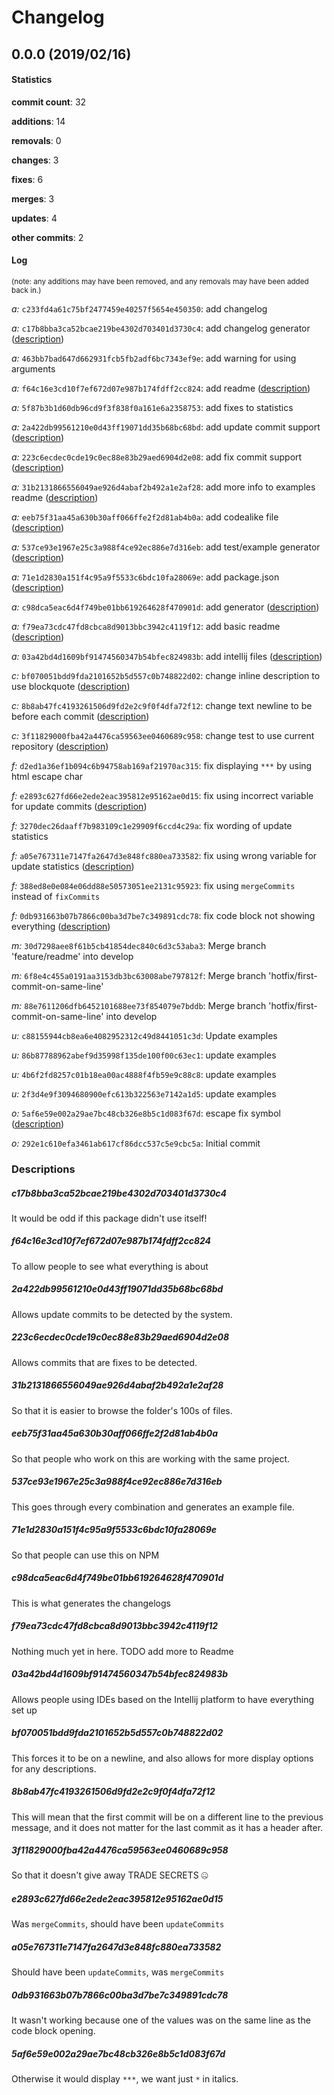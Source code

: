 # Changelog
## 0.0.0 (2019/02/16)
#### Statistics
**commit count**: 32

**additions**: 14

**removals**: 0

**changes**: 3

**fixes**: 6

**merges**: 3

**updates**: 4

**other commits**: 2

#### Log
<small>(note: any additions may have been removed, and any removals may have been added back in.)</small>

*a:* `c233fd4a61c75bf2477459e40257f5654e450350`: add changelog

*a:* `c17b8bba3ca52bcae219be4302d703401d3730c4`: add changelog generator ([description](#c17b8bba3ca52bcae219be4302d703401d3730c4-10))

*a:* `463bb7bad647d662931fcb5fb2adf6bc7343ef9e`: add warning for using arguments

*a:* `f64c16e3cd10f7ef672d07e987b174fdff2cc824`: add readme ([description](#f64c16e3cd10f7ef672d07e987b174fdff2cc824-10))

*a:* `5f87b3b1d60db96cd9f3f838f0a161e6a2358753`: add fixes to statistics

*a:* `2a422db99561210e0d43ff19071dd35b68bc68bd`: add update commit support ([description](#2a422db99561210e0d43ff19071dd35b68bc68bd-10))

*a:* `223c6ecdec0cde19c0ec88e83b29aed6904d2e08`: add fix commit support ([description](#223c6ecdec0cde19c0ec88e83b29aed6904d2e08-10))

*a:* `31b2131866556049ae926d4abaf2b492a1e2af28`: add more info to examples readme ([description](#31b2131866556049ae926d4abaf2b492a1e2af28-10))

*a:* `eeb75f31aa45a630b30aff066ffe2f2d81ab4b0a`: add codealike file ([description](#eeb75f31aa45a630b30aff066ffe2f2d81ab4b0a-10))

*a:* `537ce93e1967e25c3a988f4ce92ec886e7d316eb`: add test/example generator ([description](#537ce93e1967e25c3a988f4ce92ec886e7d316eb-10))

*a:* `71e1d2830a151f4c95a9f5533c6bdc10fa28069e`: add package.json ([description](#71e1d2830a151f4c95a9f5533c6bdc10fa28069e-10))

*a:* `c98dca5eac6d4f749be01bb619264628f470901d`: add generator ([description](#c98dca5eac6d4f749be01bb619264628f470901d-10))

*a:* `f79ea73cdc47fd8cbca8d9013bbc3942c4119f12`: add basic readme ([description](#f79ea73cdc47fd8cbca8d9013bbc3942c4119f12-10))

*a:* `03a42bd4d1609bf91474560347b54bfec824983b`: add intellij files ([description](#03a42bd4d1609bf91474560347b54bfec824983b-10))

*c:* `bf070051bdd9fda2101652b5d557c0b748822d02`: change inline description to use blockquote ([description](#bf070051bdd9fda2101652b5d557c0b748822d02-10))

*c:* `8b8ab47fc4193261506d9fd2e2c9f0f4dfa72f12`: change text newline to be before each commit ([description](#8b8ab47fc4193261506d9fd2e2c9f0f4dfa72f12-10))

*c:* `3f11829000fba42a4476ca59563ee0460689c958`: change test to use current repository ([description](#3f11829000fba42a4476ca59563ee0460689c958-10))

*f:* `d2ed1a36ef1b094c6b94758ab169af21970ac315`: fix displaying `***` by using html escape char

*f:* `e2893c627fd66e2ede2eac395812e95162ae0d15`: fix using incorrect variable for update commits ([description](#e2893c627fd66e2ede2eac395812e95162ae0d15-10))

*f:* `3270dec26daaff7b983109c1e29909f6ccd4c29a`: fix wording of update statistics

*f:* `a05e767311e7147fa2647d3e848fc880ea733582`: fix using wrong variable for update statistics ([description](#a05e767311e7147fa2647d3e848fc880ea733582-10))

*f:* `388ed8e0e084e06dd88e50573051ee2131c95923`: fix using `mergeCommits` instead of `fixCommits`

*f:* `0db931663b07b7866c00ba3d7be7c349891cdc78`: fix code block not showing everything ([description](#0db931663b07b7866c00ba3d7be7c349891cdc78-10))

*m:* `30d7298aee8f61b5cb41854dec840c6d3c53aba3`: Merge branch 'feature/readme' into develop

*m:* `6f8e4c455a0191aa3153db3bc63008abe797812f`: Merge branch 'hotfix/first-commit-on-same-line'

*m:* `88e7611206dfb6452101688ee73f854079e7bddb`: Merge branch 'hotfix/first-commit-on-same-line' into develop

*u:* `c88155944cb8ea6e4082952312c49d8441051c3d`: Update examples

*u:* `86b87788962abef9d35998f135de100f00c63ec1`: update examples

*u:* `4b6f2fd8257c01b18ea00ac4888f4fb59e9c88c8`: update examples

*u:* `2f3d4e9f3094680900efc613b322563e7142a1d5`: update examples

*o:* `5af6e59e002a29ae7bc48cb326e8b5c1d083f67d`: escape fix symbol ([description](#5af6e59e002a29ae7bc48cb326e8b5c1d083f67d-10))

*o:* `292e1c610efa3461ab617cf86dcc537c5e9cbc5a`: Initial commit
### Descriptions
##### c17b8bba3ca52bcae219be4302d703401d3730c4
It would be odd if this package didn't use itself!                    
##### f64c16e3cd10f7ef672d07e987b174fdff2cc824
To allow people to see what everything is about
##### 2a422db99561210e0d43ff19071dd35b68bc68bd
Allows update commits to be detected by the system.
##### 223c6ecdec0cde19c0ec88e83b29aed6904d2e08
Allows commits that are fixes to be detected.
##### 31b2131866556049ae926d4abaf2b492a1e2af28
So that it is easier to browse the folder's 100s of files.
##### eeb75f31aa45a630b30aff066ffe2f2d81ab4b0a
So that people who work on this are working with the same project.
##### 537ce93e1967e25c3a988f4ce92ec886e7d316eb
This goes through every combination and generates an example file.
##### 71e1d2830a151f4c95a9f5533c6bdc10fa28069e
So that people can use this on NPM
##### c98dca5eac6d4f749be01bb619264628f470901d
This is what generates the changelogs
##### f79ea73cdc47fd8cbca8d9013bbc3942c4119f12
Nothing much yet in here. TODO add more to Readme
##### 03a42bd4d1609bf91474560347b54bfec824983b
Allows people using IDEs based on the Intellij platform to have everything set up
##### bf070051bdd9fda2101652b5d557c0b748822d02
This forces it to be on a newline, and also allows for more display options for any descriptions.
##### 8b8ab47fc4193261506d9fd2e2c9f0f4dfa72f12
This will mean that the first commit will be on a different line to the previous message, and it does not matter for the last commit as it has a header after.
##### 3f11829000fba42a4476ca59563ee0460689c958
So that it doesn't give away TRADE SECRETS 🤐
##### e2893c627fd66e2ede2eac395812e95162ae0d15
Was `mergeCommits`, should have been `updateCommits`
##### a05e767311e7147fa2647d3e848fc880ea733582
Should have been `updateCommits`, was `mergeCommits`
##### 0db931663b07b7866c00ba3d7be7c349891cdc78
It wasn't working because one of the values was on the same line as the code block opening.
##### 5af6e59e002a29ae7bc48cb326e8b5c1d083f67d
Otherwise it would display `***`, we want just `*` in italics.
